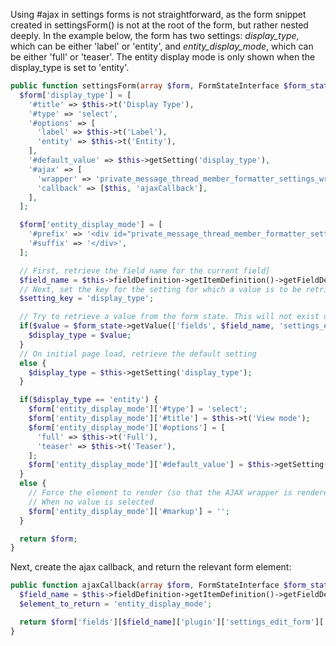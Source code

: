 Using #ajax in settings forms is not straightforward, as the form snippet created in settingsForm() is not at the root of the form, but rather nested deeply. In the example below, the form has two settings: _display\_type_, which can be either 'label' or 'entity', and _entity\_display\_mode_, which can be either 'full' or 'teaser'. The entity display mode is only shown when the display\_type is set to 'entity'.

```php
public function settingsForm(array $form, FormStateInterface $form_state) {
  $form['display_type'] = [
    '#title' => $this->t('Display Type'),
    '#type' => 'select',
    '#options' => [
      'label' => $this->t('Label'),
      'entity' => $this->t('Entity'),
    ],
    '#default_value' => $this->getSetting('display_type'),
    '#ajax' => [
      'wrapper' => 'private_message_thread_member_formatter_settings_wrapper',
      'callback' => [$this, 'ajaxCallback'],
    ],
  ];

  $form['entity_display_mode'] = [
    '#prefix' => '<div id="private_message_thread_member_formatter_settings_wrapper">',
    '#suffix' => '</div>',
  ];

  // First, retrieve the field name for the current field]
  $field_name = $this->fieldDefinition->getItemDefinition()->getFieldDefinition()->getName();
  // Next, set the key for the setting for which a value is to be retrieved
  $setting_key = 'display_type';

  // Try to retrieve a value from the form state. This will not exist on initial page load
  if($value = $form_state->getValue(['fields', $field_name, 'settings_edit_form', 'settings', $setting_key])) {
    $display_type = $value;
  }
  // On initial page load, retrieve the default setting
  else {
    $display_type = $this->getSetting('display_type');
  }

  if($display_type == 'entity') {
    $form['entity_display_mode']['#type'] = 'select';
    $form['entity_display_mode']['#title'] = $this->t('View mode');
    $form['entity_display_mode']['#options'] = [
      'full' => $this->t('Full'),
      'teaser' => $this->t('Teaser'),
    ];
    $form['entity_display_mode']['#default_value'] = $this->getSetting('entity_display_mode');
  }
  else {
    // Force the element to render (so that the AJAX wrapper is rendered) even
    // When no value is selected
    $form['entity_display_mode']['#markup'] = '';
  }

  return $form;
}

```

Next, create the ajax callback, and return the relevant form element:

```php
public function ajaxCallback(array $form, FormStateInterface $form_state) {
  $field_name = $this->fieldDefinition->getItemDefinition()->getFieldDefinition()->getName();
  $element_to_return = 'entity_display_mode';

  return $form['fields'][$field_name]['plugin']['settings_edit_form']['settings'][$element_to_return];
}


```